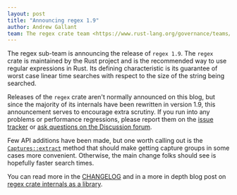 ```yaml
---
layout: post
title: "Announcing regex 1.9"
author: Andrew Gallant
team: The regex crate team <https://www.rust-lang.org/governance/teams/library#Regex%20crate%20team>
---
```


The regex sub-team is announcing the release of `regex 1.9`. The `regex` crate
is maintained by the Rust project and is the recommended way to use regular
expressions in Rust. Its defining characteristic is its guarantee of worst case
linear time searches with respect to the size of the string being searched.

Releases of the `regex` crate aren't normally announced on this blog, but
since the majority of its internals have been rewritten in version 1.9, this
announcement serves to encourage extra scrutiny. If you run into any problems
or performance regressions, please report them on the [issue tracker] or [ask
questions on the Discussion forum][discussions].

Few API additions have been made, but one worth calling out is the
[`Captures::extract`] method that should make getting capture groups in some
cases more convenient. Otherwise, the main change folks should see is hopefully
faster search times.

You can read more in the [CHANGELOG] and in a more in depth blog post on
[regex crate internals as a library][regex-internals].

[issue tracker]: https://github.com/rust-lang/regex/issues
[discussions]: https://github.com/rust-lang/regex/discussions
[`Captures::extract`]: https://docs.rs/regex/1.*/regex/struct.Captures.html#method.extract
[CHANGELOG]: https://github.com/rust-lang/regex/blob/master/CHANGELOG.md#190-2023-07-05
[regex-internals]: https://blog.burntsushi.net/regex-internals/
